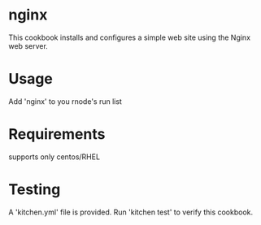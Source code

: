 # nginx

This cookbook installs and configures a simple
web site using the Nginx web server.

Usage
=====
Add 'nginx' to you rnode's run list

Requirements
=====
supports only centos/RHEL

Testing
=====
A 'kitchen.yml' file is provided. Run 'kitchen test' to verify this cookbook.
